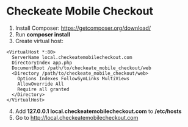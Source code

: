Checkeate Mobile Checkout
=========================
1. Install Composer: https://getcomposer.org/download/<br>
2. Run <b>composer install</b><br>
3. Create virtual host:<br>
```
<VirtualHost *:80>
  ServerName local.checkeatemobilecheckout.com
  DirectoryIndex app.php
  DocumentRoot /path/to/checkeate_mobile_checkout/web
  <Directory /path/to/checkeate_mobile_checkout/web>
    Options Indexes FollowSymLinks MultiViews
    AllowOverride All
    Require all granted
  </Directory>
</VirtualHost>
```
4. Add <b>127.0.0.1    local.checkeatemobilecheckout.com</b> to <b>/etc/hosts</b><br>
5. Go to <http://local.checkeatemobilecheckout.com>
